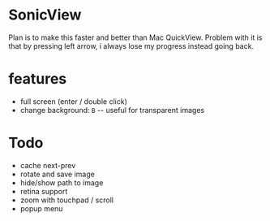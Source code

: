 # SonicView

Plan is to make this faster and better than Mac QuickView. Problem with it is that by pressing left arrow, i always lose my progress instead going back.

# features
* full screen (enter / double click)
* change background: `B` -- useful for transparent images

# Todo
* cache next-prev
* rotate and save image
* hide/show path to image
* retina support
* zoom with touchpad / scroll
* popup menu

